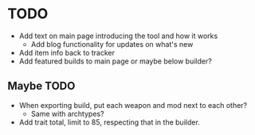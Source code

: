 # TODO

- Add text on main page introducing the tool and how it works
  - Add blog functionality for updates on what's new
- Add item info back to tracker
- Add featured builds to main page or maybe below builder?

## Maybe TODO

- When exporting build, put each weapon and mod next to each other?
  - Same with archtypes?
- Add trait total, limit to 85, respecting that in the builder.
